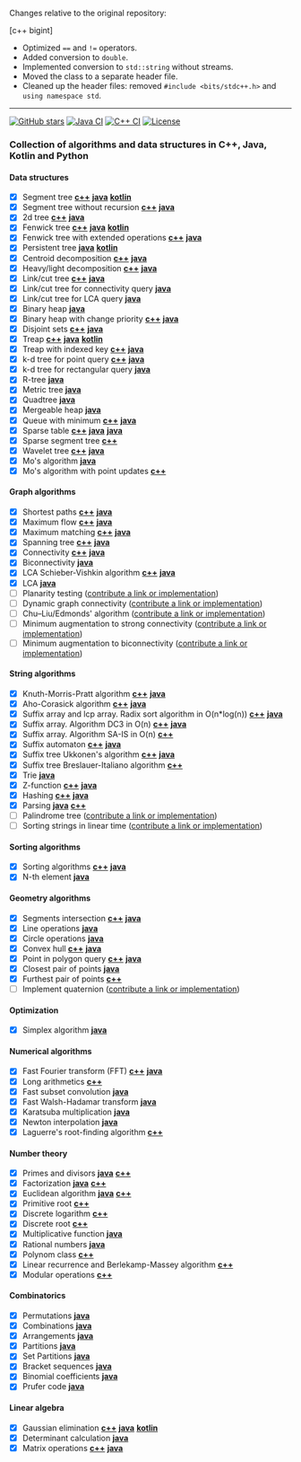 
Changes relative to the original repository:

[c++ bigint]
* Optimized `==` and `!=` operators.
* Added conversion to `double`.
* Implemented conversion to `std::string` without streams.
* Moved the class to a separate header file.
* Cleaned up the header files: removed `#include <bits/stdc++.h>` and `using namespace std`.

---

[![GitHub stars](https://img.shields.io/github/stars/indy256/codelibrary.svg?style=flat&label=star)](https://github.com/indy256/codelibrary/)
[![Java CI](https://github.com/indy256/codelibrary/workflows/Java%20CI/badge.svg)](https://github.com/indy256/codelibrary/actions?query=workflow%3A%22Java+CI%22)
[![C++ CI](https://github.com/indy256/codelibrary/workflows/C++%20CI/badge.svg)](https://github.com/indy256/codelibrary/actions?query=workflow%3A%22C%2B%2B+CI%22)
[![License](https://img.shields.io/badge/license-UNLICENSE-green.svg)](https://github.com/indy256/codelibrary/blob/master/UNLICENSE)

### Collection of algorithms and data structures in C++, Java, Kotlin and Python

#### Data structures
+ [x] Segment tree [**c++**](cpp/structures/segment_tree.h) [**java**](java/structures/SegmentTree.java) [**kotlin**](kotlin/SegmentTree.kt)
+ [x] Segment tree without recursion [**c++**](cpp/structures/segment_tree_without_recursion.cpp) [**java**](java/structures/SegmentTreeWithoutRecursion.java)
+ [x] 2d tree [**c++**](cpp/structures/tree_2d.cpp) [**java**](java/structures/Tree2d.java)
+ [x] Fenwick tree [**c++**](cpp/structures/fenwick_tree.cpp) [**java**](java/structures/FenwickTree.java) [**kotlin**](kotlin/FenwickTree.kt)
+ [x] Fenwick tree with extended operations [**c++**](cpp/structures/fenwick_tree_interval.cpp) [**java**](java/structures/FenwickTreeExtended.java)
+ [x] Persistent tree [**java**](java/structures/PersistentTree.java) [**kotlin**](kotlin/PersistentTree.kt)
+ [x] Centroid decomposition [**c++**](cpp/structures/centroid_decomposition.cpp) [**java**](java/structures/CentroidDecomposition.java)
+ [x] Heavy/light decomposition [**c++**](cpp/structures/heavy_light_decomposition.cpp) [**java**](java/structures/HeavyLight.java)
+ [x] Link/cut tree [**c++**](cpp/structures/link_cut_tree.cpp) [**java**](java/structures/LinkCutTree.java)
+ [x] Link/cut tree for connectivity query [**java**](java/structures/LinkCutTreeConnectivity.java)
+ [x] Link/cut tree for LCA query [**java**](java/structures/LinkCutTreeLca.java)
+ [x] Binary heap [**java**](java/structures/BinaryHeap.java)
+ [x] Binary heap with change priority [**c++**](cpp/structures/binary_heap.cpp) [**java**](java/structures/BinaryHeapExtended.java)
+ [x] Disjoint sets [**c++**](cpp/structures/disjoint_sets.cpp) [**java**](java/structures/DisjointSets.java)
+ [x] Treap [**c++**](cpp/structures/treap.h) [**java**](java/structures/Treap.java) [**kotlin**](kotlin/Treap.kt)
+ [x] Treap with indexed key [**c++**](cpp/structures/treap_indexed.cpp) [**java**](java/structures/TreapIndexed.java)
+ [x] k-d tree for point query [**c++**](cpp/structures/kd_tree.cpp) [**java**](java/structures/KdTreePointQuery.java)
+ [x] k-d tree for rectangular query [**java**](java/structures/KdTreeRectQuery.java)
+ [x] R-tree [**java**](java/structures/RTree.java)
+ [x] Metric tree [**java**](java/structures/MetricTree.java)
+ [x] Quadtree [**java**](java/structures/QuadTree.java)
+ [x] Mergeable heap [**java**](java/structures/MergeableHeap.java)
+ [x] Queue with minimum [**c++**](cpp/structures/queue_min.cpp) [**java**](java/structures/QueueMin.java)
+ [x] Sparse table [**c++**](cpp/structures/sparse-table.cpp) [**java**](java/structures/RmqSparseTable.java) [**java**](java/graphs/lca/LcaSparseTable.java)
+ [x] Sparse segment tree [**c++**](cpp/structures/sparse-segment-tree.cpp)
+ [x] Wavelet tree [**c++**](cpp/structures/wavelet_tree.cpp) [**java**](java/structures/WaveletTree.java)
+ [x] Mo's algorithm [**java**](java/structures/MosAlgorithm.java)
+ [x] Mo's algorithm with point updates [**c++**](cpp/structures/mos_with_updates.cpp)

#### Graph algorithms
+ [x] Shortest paths [**c++**](cpp/graphs/shortestpaths) [**java**](java/graphs/shortestpaths)
+ [x] Maximum flow [**c++**](cpp/graphs/flows) [**java**](java/graphs/flows)
+ [x] Maximum matching [**c++**](cpp/graphs/matchings) [**java**](java/graphs/matchings)
+ [x] Spanning tree [**c++**](cpp/graphs/spanningtree) [**java**](java/graphs/spanningtree)
+ [x] Connectivity [**c++**](cpp/graphs/dfs) [**java**](java/graphs/dfs)
+ [x] Biconnectivity [**java**](java/graphs/dfs/Biconnectivity.java)
+ [x] LCA Schieber-Vishkin algorithm [**c++**](cpp/graphs/lca/lca_rmq_schieber_vishkin.cpp) [**java**](java/graphs/lca/LcaSchieberVishkin.java)
+ [x] LCA [**java**](java/graphs/lca)
+ [ ] Planarity testing ([contribute a link or implementation](https://github.com/indy256/codelibrary/issues/28))
+ [ ] Dynamic graph connectivity ([contribute a link or implementation](https://github.com/indy256/codelibrary/issues/29))
+ [ ] Chu–Liu/Edmonds' algorithm ([contribute a link or implementation](https://github.com/indy256/codelibrary/issues/30))
+ [ ] Minimum augmentation to strong connectivity ([contribute a link or implementation](https://github.com/indy256/codelibrary/issues/32))
+ [ ] Minimum augmentation to biconnectivity ([contribute a link or implementation](https://github.com/indy256/codelibrary/issues/33))

#### String algorithms
+ [x] Knuth-Morris-Pratt algorithm [**c++**](cpp/strings/kmp.cpp) [**java**](java/strings/Kmp.java)
+ [x] Aho-Corasick algorithm [**c++**](cpp/strings/aho-corasick.cpp) [**java**](java/strings/AhoCorasick.java)
+ [x] Suffix array and lcp array. Radix sort algorithm in O(n*log(n)) [**c++**](cpp/strings/suffix-array.cpp) [**java**](java/strings/SuffixArray.java)
+ [x] Suffix array. Algorithm DC3 in O(n) [**c++**](cpp/strings/suffix-array-dc3.cpp) [**java**](java/strings/SuffixArrayDC3.java)
+ [x] Suffix array. Algorithm SA-IS in O(n) [**c++**](cpp/strings/suffix-array-sa-is.cpp)
+ [x] Suffix automaton [**c++**](cpp/strings/suffix-automaton.cpp) [**java**](java/strings/SuffixAutomaton.java)
+ [x] Suffix tree Ukkonen's algorithm [**c++**](cpp/strings/suffix_tree_ukkonen.cpp) [**java**](java/strings/SuffixTree.java)
+ [x] Suffix tree Breslauer-Italiano algorithm [**c++**](cpp/strings/suffix_tree_breslauer_italiano.cpp)
+ [x] Trie [**java**](java/strings/Trie.java)
+ [x] Z-function [**c++**](cpp/strings/z-function.cpp) [**java**](java/strings/ZFunction.java)
+ [x] Hashing [**c++**](cpp/strings/hashing.cpp) [**java**](java/strings/Hashing.java)
+ [x] Parsing [**java**](java/parsing) [**c++**](cpp/parsing)
+ [ ] Palindrome tree ([contribute a link or implementation](https://github.com/indy256/codelibrary/issues/34))
+ [ ] Sorting strings in linear time ([contribute a link or implementation](https://github.com/indy256/codelibrary/issues/31))

#### Sorting algorithms
+ [x] Sorting algorithms [**c++**](cpp/sort/sort.cpp) [**java**](java/sort/Sort.java)
+ [x] N-th element [**java**](java/sort/NthElement.java)

#### Geometry algorithms
+ [x] Segments intersection [**c++**](cpp/geometry/segments_intersection.cpp) [**java**](java/geometry/SegmentsIntersection.java)
+ [x] Line operations [**java**](java/geometry/LineGeometry.java)
+ [x] Circle operations [**java**](java/geometry/CircleOperations.java)
+ [x] Convex hull [**c++**](cpp/geometry/convex_hull.cpp) [**java**](java/geometry/ConvexHull.java)
+ [x] Point in polygon query [**c++**](cpp/geometry/point_in_polygon.cpp) [**java**](java/geometry/PointInPolygon.java)
+ [x] Closest pair of points [**java**](java/geometry/Closest2Points.java)
+ [x] Furthest pair of points [**c++**](cpp/geometry/diameter.cpp)
+ [ ] Implement quaternion ([contribute a link or implementation](https://github.com/indy256/codelibrary/issues/35))

#### Optimization
+ [x] Simplex algorithm [**java**](java/optimization/Simplex.java)

#### Numerical algorithms
+ [x] Fast Fourier transform (FFT) [**c++**](cpp/numeric/fft.h) [**java**](java/numeric/FFT.java)
+ [x] Long arithmetics [**c++**](cpp/numeric/bigint.cpp)
+ [x] Fast subset convolution [**java**](java/numeric/SubsetConvolution.java)
+ [x] Fast Walsh-Hadamar transform [**java**](java/numeric/WalshHadamarTransform.java)
+ [x] Karatsuba multiplication [**java**](java/numeric/KaratsubaMultiply.java)
+ [x] Newton interpolation [**java**](java/numeric/NewtonInterpolation.java)
+ [x] Laguerre's root-finding algorithm [**c++**](cpp/numeric/polynom-roots.cpp)

#### Number theory
+ [x] Primes and divisors [**java**](java/numbertheory/PrimesAndDivisors.java) [**c++**](cpp/numbertheory/primes_and_divisors.cpp)
+ [x] Factorization [**java**](java/numbertheory/Factorization.java) [**c++**](cpp/numbertheory/factorization.cpp)
+ [x] Euclidean algorithm [**java**](java/numbertheory/Euclid.java) [**c++**](cpp/numbertheory/euclid.cpp)
+ [x] Primitive root [**c++**](cpp/numbertheory/primitive_root.cpp)
+ [x] Discrete logarithm [**c++**](cpp/numbertheory/discrete_log.cpp)
+ [x] Discrete root [**c++**](cpp/numbertheory/discrete_root.cpp)
+ [x] Multiplicative function [**java**](java/numbertheory/MultiplicativeFunction.java)
+ [x] Rational numbers [**java**](java/numbertheory/Rational.java)
+ [x] Polynom class [**c++**](cpp/numbertheory/polynom.h)
+ [x] Linear recurrence and Berlekamp-Massey algorithm [**c++**](cpp/numbertheory/linear_recurrence.cpp)
+ [x] Modular operations [**c++**](cpp/numbertheory/modint.h)

#### Combinatorics
+ [x] Permutations [**java**](java/combinatorics/Permutations.java)
+ [x] Combinations [**java**](java/combinatorics/Combinations.java)
+ [x] Arrangements [**java**](java/combinatorics/Arrangements.java)
+ [x] Partitions [**java**](java/combinatorics/Partitions.java)
+ [x] Set Partitions [**java**](java/combinatorics/SetPartitions.java)
+ [x] Bracket sequences [**java**](java/combinatorics/BracketSequences.java)
+ [x] Binomial coefficients [**java**](java/combinatorics/BinomialCoefficients.java)
+ [x] Prufer code [**java**](java/combinatorics/PruferCode.java)

#### Linear algebra
+ [x] Gaussian elimination [**c++**](cpp/linearalgebra/gauss.cpp) [**java**](java/linearalgebra/Gauss.java) [**kotlin**](kotlin/Gauss.kt)
+ [x] Determinant calculation [**java**](java/linearalgebra/Determinant.java)
+ [x] Matrix operations [**c++**](cpp/linearalgebra/matrix.h) [**java**](java/linearalgebra/Matrix.java)
